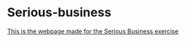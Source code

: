 # Serious-business

 [This is the webpage made for the Serious Business exercise](https://nicplackle.github.io/Serious-business/ "Donut King")
